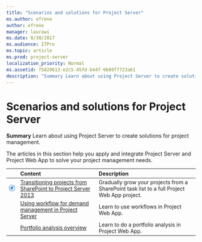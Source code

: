 ```yaml
---
title: "Scenarios and solutions for Project Server"
ms.author: efrene
author: efrene
manager: laurawi
ms.date: 8/30/2017
ms.audience: ITPro
ms.topic: article
ms.prod: project-server
localization_priority: Normal
ms.assetid: f5829613-e2c5-45fd-b44f-9b89f7723a61
description: "Summary Learn about using Project Server to create solutions for project management."
---
```


# Scenarios and solutions for Project Server
 
 **Summary** Learn about using Project Server to create solutions for project management.
  
The articles in this section help you apply and integrate Project Server and Project Web App to solve your project management needs.
  
||**Content**|**Description**|
|:-----|:-----|:-----|
|![Building blocks](images/mod_icon_buildingblock_M.png)|[Transitioning projects from SharePoint to Project Server 2013](transitioning-projects-from-sharepoint-to-project-server-2013.md) <br/> |Gradually grow your projects from a SharePoint task list to a full Project Web App project.  <br/> |
||[Using workflow for demand management in Project Server](using-workflow-for-demand-management-in-project-server.md) <br/> |Learn to use workflows in Project Web App.  <br/> |
||[Portfolio analysis overview](portfolio-analysis-overview.md) <br/> |Learn to do a portfolio analysis in Project Web App.  <br/> |
   


